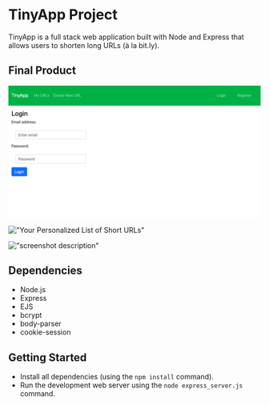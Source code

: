 # TinyApp Project

TinyApp is a full stack web application built with Node and Express that allows users to shorten long URLs (à la bit.ly).

## Final Product

!["TinyApp's Login Page"](https://github.com/taylornoj/tinyapp/blob/master/docs/login-page.png?raw=true)

!["Your Personalized List of Short URLs"]()


!["screenshot description"](#)

## Dependencies

- Node.js
- Express
- EJS
- bcrypt
- body-parser
- cookie-session

## Getting Started

- Install all dependencies (using the `npm install` command).
- Run the development web server using the `node express_server.js` command.
